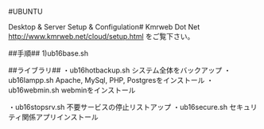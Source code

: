 #UBUNTU

Desktop & Server Setup & Configulation#
Kmrweb Dot Net http://www.kmrweb.net/cloud/setup.html をご覧下さい。

##手順##
  1)ub16base.sh

##ライブラリ##
  ・ub16hotbackup.sh        システム全体をバックアップ
  ・ub16lampp.sh            Apache, MySql, PHP, Postgresをインストール
  ・ub16webmin.sh           webminをインストール

  ・ub16stopsrv.sh         不要サービスの停止リストアップ
  ・ub16secure.sh          セキュリティ関係アプリインストール

